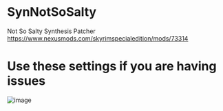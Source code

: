 # SynNotSoSalty
Not So Salty Synthesis Patcher
https://www.nexusmods.com/skyrimspecialedition/mods/73314
# Use these settings if you are having issues
![image](https://github.com/Michael-wigontherun/SynNotSoSalty/assets/43317302/8f137100-bb75-4a37-8cf1-8029483fc7ea)

